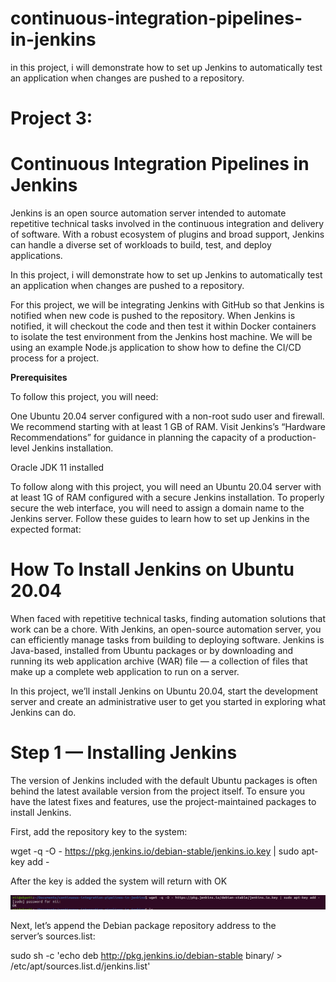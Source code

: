 # continuous-integration-pipelines-in-jenkins
in this project, i will demonstrate how to set up Jenkins to automatically test an application when changes are pushed to a repository.


# Project 3: 

# **Continuous Integration Pipelines in Jenkins**

Jenkins is an open source automation server intended to automate repetitive technical tasks involved in the continuous integration and delivery of software. With a robust ecosystem of plugins and broad support, Jenkins can handle a diverse set of workloads to build, test, and deploy applications.

In this project, i will demonstrate how to set up Jenkins to automatically test an application when changes are pushed to a repository.

For this project, we will be integrating Jenkins with GitHub so that Jenkins is notified when new code is pushed to the repository. When Jenkins is notified, it will checkout the code and then test it within Docker containers to isolate the test environment from the Jenkins host machine. We will be using an example Node.js application to show how to define the CI/CD process for a project.

**Prerequisites**

To follow this project, you will need:

One Ubuntu 20.04 server configured with a non-root sudo user and firewall. We recommend starting with at least 1 GB of RAM. Visit Jenkins’s “Hardware Recommendations” for guidance in planning 	the capacity of a production-level Jenkins installation.

Oracle JDK 11 installed

To follow along with this project, you will need an Ubuntu 20.04 server with at least 1G of RAM configured with a secure Jenkins installation. To properly secure the web interface, you will need to assign a domain name to the Jenkins server. Follow these guides to learn how to set up Jenkins in the expected format:

# How To Install Jenkins on Ubuntu 20.04

When faced with repetitive technical tasks, finding automation solutions that work can be a chore. With Jenkins, an open-source automation server, you can efficiently manage tasks from building to deploying software. Jenkins is Java-based, installed from Ubuntu packages or by downloading and running its web application archive (WAR) file — a collection of files that make up a complete web application to run on a server.

In this project,  we’ll install Jenkins on Ubuntu 20.04, start the development server and create an administrative user to get you started in exploring what Jenkins can do. 

# Step 1 — Installing Jenkins

The version of Jenkins included with the default Ubuntu packages is often behind the latest available version from the project itself. To ensure you have the latest fixes and features, use the project-maintained packages to install Jenkins.

First, add the repository key to the system:

wget -q -O - https://pkg.jenkins.io/debian-stable/jenkins.io.key | sudo apt-key add -


After the key is added the system will return with OK

![](./project3images/addrepokeytosystemimage1reop.png)


Next, let’s append the Debian package repository address to the server’s sources.list:

sudo sh -c 'echo deb http://pkg.jenkins.io/debian-stable binary/ > /etc/apt/sources.list.d/jenkins.list'






